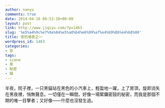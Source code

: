 ```yaml
---
author: nanyu
comments: true
date: 2014-04-16 06:53:10+00:00
layout: post
link: http://www.jiqiyu.com/?p=1463
slug: '%e5%a4%9c%e7%9a%84%e5%a0%b4%e6%99%af%e4%b9%8b%e4%b8%80'
title: 夜的場景之一
wordpress_id: 1463
categories:
- 杂
tags:
- scene
- 夜
- 秘密
- 貓
---
```


半夜，院子裡，一只黑貓站在黑色的小汽車上，輕盈地一躍，上了房頂，旋即消失在黑夜裡，悄無聲息。一切僅在一瞬間，好像一場緊鑼密鼓的秘密，而我是那個不期的唯一目擊者；又好像——什麼也沒發生過。


